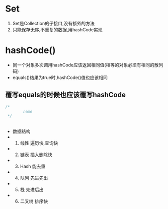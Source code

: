 # Set
1. Set是Collection的子接口,没有额外的方法
2. 只能保存无序,不重复的数据,用hashCode实现

# hashCode()
- 同一个对象多次调用hashCode应该返回相同值(相等的对象必须有相同的散列码)
- equals()结果为true时,hashCode()值也应该相同

## 覆写equals的时候也应该覆写hashCode
```java
/*
        name
 */
```
##
* 数据结构
* 1. 线性 遍历快,查询快
* 2. 链表 插入删除快
* 3. Hash 能去重
* 4. 队列 先进先出
* 5. 栈 先进后出
* 6. 二叉树 排序快